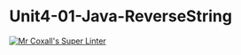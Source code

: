 # Unit4-01-Java-ReverseString
[![Mr Coxall's Super Linter](https://github.com/ICS4U-Programming-Zak-G/Unit4-01-Java-ReverseString/workflows/Mr%20Coxall's%20Super%20Linter/badge.svg)](https://github.com/ICS4U-Programming-Zak-G/Unit4-01-Java-ReverseString/actions/)
